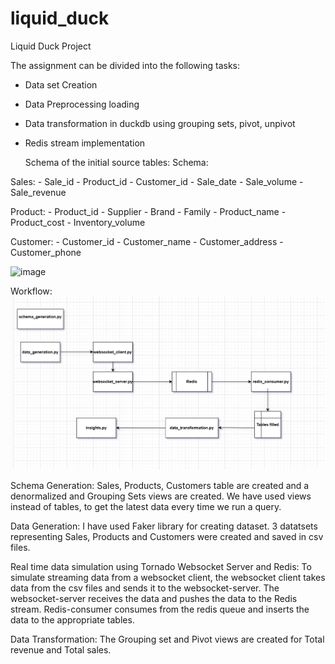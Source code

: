 # liquid_duck
Liquid Duck Project

The assignment can be divided into the following tasks:
- Data set Creation
- Data Preprocessing loading
- Data transformation in duckdb using grouping sets, pivot, unpivot
- Redis stream implementation


  Schema of the initial source tables:
  Schema:

Sales:
	- Sale_id
	- Product_id
	- Customer_id
	- Sale_date
	- Sale_volume
	- Sale_revenue
	
Product:
	- Product_id
	- Supplier
	- Brand
	- Family
	- Product_name
	- Product_cost
	- Inventory_volume
	
Customer:
	- Customer_id
	- Customer_name
	- Customer_address
	- Customer_phone

![image](https://github.com/user-attachments/assets/5d9c6585-37df-4550-9b1e-8e2fc1783db6)

Workflow:
![Alt text](workflow.jpg)

Schema Generation:
Sales, Products, Customers table are created and a denormalized and Grouping Sets views are created.
We have used views instead of tables, to get the latest data every time we run a query.

Data Generation: 
I have used Faker library for creating dataset. 3 datatsets representing Sales, Products and Customers were created and saved in csv files.

Real time data simulation using Tornado Websocket Server and Redis:
To simulate streaming data from a websocket client, the websocket client takes data from the csv files and sends it to the websocket-server.
The websocket-server receives the data and pushes the data to the Redis stream. Redis-consumer consumes from the redis queue and inserts the data to the appropriate tables.

Data Transformation:
The Grouping set and Pivot views are created for Total revenue and Total sales.

